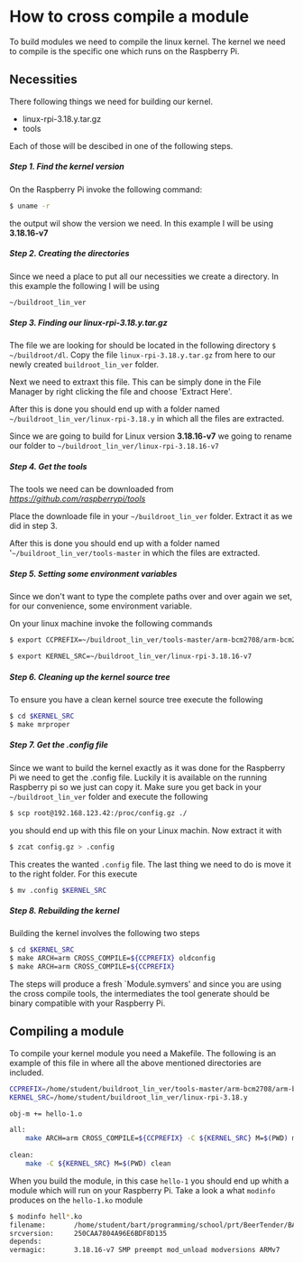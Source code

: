 # How to cross compile a module

To build modules we need to compile the linux kernel. The kernel we need to compile is the specific one which runs on the Raspberry Pi.
## Necessities
There following things we need for building our kernel.
-   linux-rpi-3.18.y.tar.gz
-   tools

Each of those will be descibed in one of the following steps.

##### Step 1. Find the kernel version
On the Raspberry Pi invoke the following command:
```sh
$ uname -r
```
the output wil show the version we need. In this example I will be using **3.18.16-v7**

##### Step 2. Creating the directories
Since we need a place to put all our necessities we create a directory. In this example the following I will be using  
```sh
~/buildroot_lin_ver
```
##### Step 3. Finding our linux-rpi-3.18.y.tar.gz
The file we are looking for should be located in the following directory
`$ ~/buildroot/dl`. Copy the file `linux-rpi-3.18.y.tar.gz` from here to our newly created `buildroot_lin_ver` folder.

Next we need to extraxt this file. This can be simply done in the File Manager by right clicking the file and choose 'Extract Here'. 

After this is done you should end up with a folder named `~/buildroot_lin_ver/linux-rpi-3.18.y` in which all the files are extracted. 

Since we are going to build for Linux version **3.18.16-v7** we going to rename our folder to `~/buildroot_lin_ver/linux-rpi-3.18.16-v7`

##### Step 4. Get the tools
The tools we need can be downloaded from
*https://github.com/raspberrypi/tools* 

Place the downloade file in your `~/buildroot_lin_ver` folder. Extract it as we did in step 3.

After this is done you should end up with a folder named
'`~/buildroot_lin_ver/tools-master` in which the files are extracted.

##### Step 5. Setting some environment variables
Since we don't want to type the complete paths over and over again we set, for our convenience, some environment variable.

On your linux machine invoke the following commands
```sh
$ export CCPREFIX=~/buildroot_lin_ver/tools-master/arm-bcm2708/arm-bcm2708-linux-gnueabi/bin/arm-bcm2708-linux-gnueabi-
```
```sh
$ export KERNEL_SRC=~/buildroot_lin_ver/linux-rpi-3.18.16-v7
```
##### Step 6. Cleaning up the kernel source tree
To ensure you have a clean kernel source tree execute the following
```sh
$ cd $KERNEL_SRC
$ make mrproper
```
##### Step 7. Get the .config file
Since we want to build the kernel exactly as it was done for the Raspberry Pi we need to get the .config file. Luckily it is available on the running Raspberry pi so we just can copy it. Make sure you get back in your `~/buildroot_lin_ver` folder and execute the following
```sh
$ scp root@192.168.123.42:/proc/config.gz ./
```
you should end up with this file on your Linux machin. Now extract it with
```sh
$ zcat config.gz > .config
```
This creates the wanted `.config` file. The last thing we need to do is move it to the right folder. For this execute
```sh
$ mv .config $KERNEL_SRC
```
##### Step 8. Rebuilding the kernel
Building the kernel involves the following two steps
```sh
$ cd $KERNEL_SRC
$ make ARCH=arm CROSS_COMPILE=${CCPREFIX} oldconfig
$ make ARCH=arm CROSS_COMPILE=${CCPREFIX}
```
The steps will produce a fresh `Module.symvers' and since you are using the cross compile tools, the intermediates the tool generate should be binary compatible with your Raspberry Pi.

## Compiling a module
To compile your kernel module you need a Makefile. The following is an example of this file in where all the above mentioned directories are included.
```sh
CCPREFIX=/home/student/buildroot_lin_ver/tools-master/arm-bcm2708/arm-bcm2708-linux-gnueabi/bin/arm-bcm2708-linux-gnueabi-
KERNEL_SRC=/home/student/buildroot_lin_ver/linux-rpi-3.18.y

obj-m += hello-1.o

all:
	make ARCH=arm CROSS_COMPILE=${CCPREFIX} -C ${KERNEL_SRC} M=$(PWD) modules
	
clean:
	make -C ${KERNEL_SRC} M=$(PWD) clean
```
When you build the module, in this case `hello-1` you should end up whith a module which will run on your Raspberry Pi. Take a look a what `modinfo` produces on the `hello-1.ko` module
```sh
$ modinfo hell*.ko
filename:       /home/student/bart/programming/school/prt/BeerTender/BART/software/helloworld_pi_module/hello-1.ko
srcversion:     250CAA7804A96E6BDF8D135
depends:        
vermagic:       3.18.16-v7 SMP preempt mod_unload modversions ARMv7 
```
 





